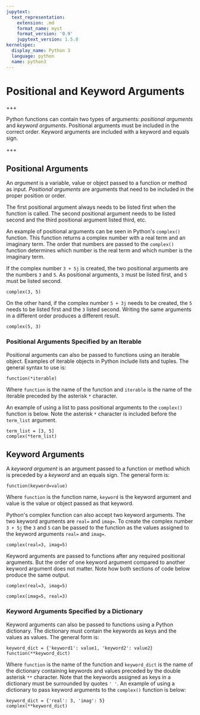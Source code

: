 ```yaml
---
jupytext:
  text_representation:
    extension: .md
    format_name: myst
    format_version: '0.9'
    jupytext_version: 1.5.0
kernelspec:
  display_name: Python 3
  language: python
  name: python3
---
```


# Positional and Keyword Arguments

+++

Python functions can contain two types of arguments: _positional arguments_ and _keyword arguments_. Positional arguments must be included in the correct order. Keyword arguments are included with a keyword and equals sign.

+++

## Positional Arguments

An _argument_ is a variable, value or object passed to a function or method as input. _Positional arguments_ are arguments that need to be included in the proper position or order.

The first positional argument always needs to be listed first when the function is called. The second positional argument needs to be listed second and the third positional argument listed third, etc.

An example of positional arguments can be seen in Python's ```complex()``` function. This function returns a complex number with a real term and an imaginary term. The order that numbers are passed to the ```complex()``` function determines which number is the real term and which number is the imaginary term.

If the complex number ```3 + 5j``` is created, the two positional arguments are the numbers ```3``` and ```5```. As positional arguments, ```3``` must be listed first, and ```5``` must be listed second.

```{code-cell} ipython3
complex(3, 5)
```

On the other hand, if the complex number ```5 + 3j``` needs to be created, the ```5``` needs to be listed first and the ```3``` listed second. Writing the same arguments in a different order produces a different result.

```{code-cell} ipython3
complex(5, 3)
```

### Positional Arguments Specified by an Iterable

Positional arguments can also be passed to functions using an iterable object. Examples of iterable objects in Python include lists and tuples. The general syntax to use is:

```text
function(*iterable)
```

Where ```function``` is the name of the function and ```iterable``` is the name of the iterable preceded by the asterisk ```*``` character.

An example of using a list to pass positional arguments to the ```complex()``` function is below. Note the asterisk ```*``` character is included before the ```term_list``` argument.

```{code-cell} ipython3
term_list = [3, 5]
complex(*term_list)
```

## Keyword Arguments

A _keyword argument_ is an argument passed to a function or method which is preceded by a _keyword_ and an equals sign.  The general form is:

```text
function(keyword=value)
```

Where ```function``` is the function name, ```keyword``` is the keyword argument and value is the value or object passed as that keyword.

Python's complex function can also accept two keyword arguments. The two keyword arguments are ```real=``` and ```imag=```. To create the complex number ```3 + 5j``` the ```3``` and ```5``` can be passed to the function as the values assigned to the keyword arguments ```real=``` and ```imag=```.

```{code-cell} ipython3
complex(real=3, imag=5)
```

Keyword arguments are passed to functions after any required positional arguments. But the order of one keyword argument compared to another keyword argument does not matter. Note how both sections of code below produce the same output.

```{code-cell} ipython3
complex(real=3, imag=5)
```

```{code-cell} ipython3
complex(imag=5, real=3)
```

### Keyword Arguments Specified by a Dictionary

Keyword arguments can also be passed to functions using a Python dictionary. The dictionary must contain the keywords as keys and the values as values. The general form is:

```text
keyword_dict = {'keyword1': value1, 'keyword2': value2}
function(**keyword_dict)
```

Where ```function``` is the name of the function and ```keyword_dict``` is the name of the dictionary containing keywords and values preceded by the double asterisk ```**``` character. Note that the keywords assigned as keys in a dictionary must be surrounded by quotes ``` ' ' ```. An example of using a dictionary to pass keyword arguments to the ```complex()``` function is below:

```{code-cell} ipython3
keyword_dict = {'real': 3, 'imag': 5}
complex(**keyword_dict)
```

```{code-cell} ipython3

```
